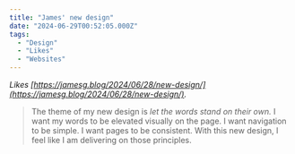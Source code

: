 ```yaml
---
title: "James' new design"
date: "2024-06-29T00:52:05.000Z"
tags: 
  - "Design"
  - "Likes"
  - "Websites"
---
```


_Likes [https://jamesg.blog/2024/06/28/new-design/](https://jamesg.blog/2024/06/28/new-design/)._

> The theme of my new design is _let the words stand on their own._ I want my words to be elevated visually on the page. I want navigation to be simple. I want pages to be consistent. With this new design, I feel like I am delivering on those principles.

